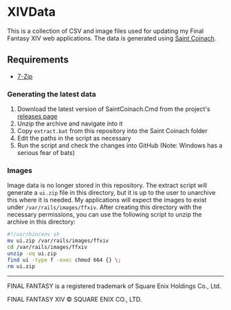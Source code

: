 # XIVData

This is a collection of CSV and image files used for updating my Final Fantasy XIV web applications. The data is generated using [Saint Coinach](https://github.com/ufx/SaintCoinach).

## Requirements
* [7-Zip](https://www.7-zip.org/)

### Generating the latest data

1. Download the latest version of SaintCoinach.Cmd from the project's [releases page](https://github.com/ufx/SaintCoinach/releases)
2. Unzip the archive and navigate into it
3. Copy `extract.bat` from this repository into the Saint Coinach folder
4. Edit the paths in the script as necessary
5. Run the script and check the changes into GitHub (Note: Windows has a serious fear of bats)

### Images

Image data is no longer stored in this repository. The extract script will generate a `ui.zip` file in this directory, but it is up to the user to unarchive this where it is needed. My applications will expect the images to exist under `/var/rails/images/ffxiv`. After creating this directory with the necessary permissions, you can use the following script to unzip the archive in this directory:

```sh
#!/usr/bin/env sh
mv ui.zip /var/rails/images/ffxiv
cd /var/rails/images/ffxiv
unzip -oq ui.zip
find ui -type f -exec chmod 664 {} \;
rm ui.zip
```

---

FINAL FANTASY is a registered trademark of Square Enix Holdings Co., Ltd.

FINAL FANTASY XIV © SQUARE ENIX CO., LTD.
